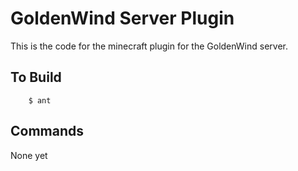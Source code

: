 GoldenWind Server Plugin
========================

This is the code for the minecraft plugin for the GoldenWind server.


To Build
--------

        $ ant



Commands
--------

None yet